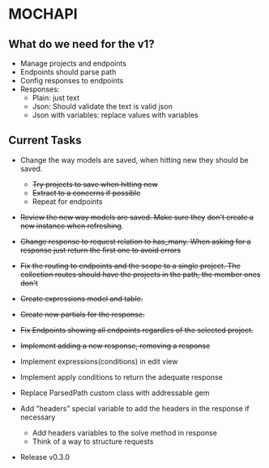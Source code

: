 # MOCHAPI

## What do we need for the v1?

- Manage projects and endpoints
- Endpoints should parse path
- Config responses to endpoints
- Responses:
  - Plain: just text
  - Json: Should validate the text is valid json
  - Json with variables: replace values with variables


## Current Tasks
  
- Change the way models are saved, when hitting new they
should be saved.
  - ~~Try projects to save when hitting new~~
  - ~~Extract to a concerns if possible~~
  - Repeat for endpoints
- ~~Review the new way models are saved. Make sure they~~
~~don't create a new instance when refreshing~~.
- ~~Change response to request relation to has_many. When
asking for a response just return the first one to avoid
errors~~
- ~~Fix the routing to endpoints and the scope to a single 
project. The collection routes should have the projects
in the path, the member ones don't~~
- ~~Create expressions model and table.~~
- ~~Create new partials for the response.~~
- ~~Fix Endpoints showing all endpoints regardles of the
selected project.~~
- ~~Implement adding a new response, removing a response~~
- Implement expressions(conditions) in edit view
- Implement apply conditions to return the adequate response
- Replace ParsedPath custom class with addressable gem
- Add "headers" special variable to add the headers in the 
response if necessary
  - Add headers variables to the solve method in response
  - Think of a way to structure requests

- Release v0.3.0